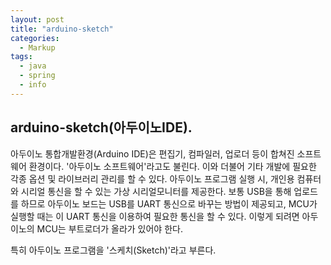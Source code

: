 ```yaml
---
layout: post
title: "arduino-sketch"
categories:
  - Markup
tags:
  - java
  - spring
  - info
---
```


## arduino-sketch(아두이노IDE).

아두이노 통합개발환경(Arduino IDE)은 편집기, 컴파일러, 업로더 등이 합쳐진 소프트웨어 환경이다. '아두이노 소프트웨어'라고도 불린다. 이와 더불어 기타 개발에 필요한 각종 옵션 및 라이브러리 관리를 할 수 있다. 아두이노 프로그램 실행 시, 개인용 컴퓨터와 시리얼 통신을 할 수 있는 가상 시리얼모니터를 제공한다. 보통 USB을 통해 업로드를 하므로 아두이노 보드는 USB를 UART 통신으로 바꾸는 방법이 제공되고, MCU가 실행할 때는 이 UART 통신을 이용하여 필요한 통신을 할 수 있다. 이렇게 되려면 아두이노의 MCU는 부트로더가 올라가 있어야 한다.

특히 아두이노 프로그램을 '스케치(Sketch)'라고 부른다.